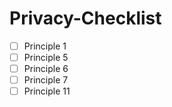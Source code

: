 # Privacy-Checklist
- [ ] Principle 1
- [ ] Principle 5
- [ ] Principle 6 
- [ ] Principle 7
- [ ] Principle 11
